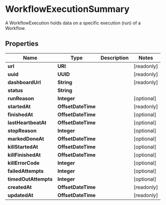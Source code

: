 

# WorkflowExecutionSummary

A WorkflowExecution holds data on a specific execution (run) of a Workflow.

## Properties

Name | Type | Description | Notes
------------ | ------------- | ------------- | -------------
**url** | **URI** |  |  [readonly]
**uuid** | **UUID** |  |  [readonly]
**dashboardUrl** | **String** |  |  [readonly]
**status** | **String** |  | 
**runReason** | **Integer** |  |  [optional]
**startedAt** | **OffsetDateTime** |  |  [readonly]
**finishedAt** | **OffsetDateTime** |  |  [optional]
**lastHeartbeatAt** | **OffsetDateTime** |  |  [optional]
**stopReason** | **Integer** |  |  [optional]
**markedDoneAt** | **OffsetDateTime** |  |  [optional]
**killStartedAt** | **OffsetDateTime** |  |  [optional]
**killFinishedAt** | **OffsetDateTime** |  |  [optional]
**killErrorCode** | **Integer** |  |  [optional]
**failedAttempts** | **Integer** |  |  [optional]
**timedOutAttempts** | **Integer** |  |  [optional]
**createdAt** | **OffsetDateTime** |  |  [readonly]
**updatedAt** | **OffsetDateTime** |  |  [readonly]



